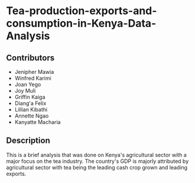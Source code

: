 # Tea-production-exports-and-consumption-in-Kenya-Data-Analysis


## Contributors
* Jenipher Mawia
* Winfred Karimi
* Joan Yego
* Joy Muli
* Griffin Kaiga
* Diang'a Felix
* Lillian Kibathi 
* Annette Ngao
* Kanyatte Macharia

## Description
This is a brief analysis that was done on Kenya's agricultural sector with a major focus on the tea industry. The country's GDP is majorly attributed by agricultural sector with tea being the leading cash crop grown and leading exports. 
